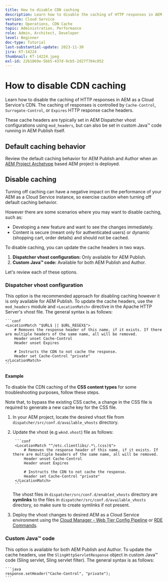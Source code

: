 ```yaml
---
title: How to disable CDN caching
description: Learn how to disable the caching of HTTP responses in AEM as a Cloud Service's CDN.
version: Cloud Service
feature: Operations, CDN Cache
topic: Administration, Performance
role: Admin, Architect, Developer
level: Beginner
doc-type: Tutorial
last-substantial-update: 2023-11-30
jira: KT-14224
thumbnail: KT-14224.jpeg
exl-id: 22b1869e-5bb5-437d-9cb5-2d27f704c052
---
```

# How to disable CDN caching

Learn how to disable the caching of HTTP responses in AEM as a Cloud Service's CDN. The caching of responses is controlled by `Cache-Control`, `Surrogate-Control`, or `Expires` HTTP response cache headers.

These cache headers are typically set in AEM Dispatcher vhost configurations using `mod_headers`, but can also be set in custom Java&trade; code running in AEM Publish itself.

## Default caching behavior

Review the default caching behavior for AEM Publish and Author when an [AEM Project Archetype](./enable-caching.md#default-caching-behavior) based AEM project is deployed.

## Disable caching

Turning off caching can have a negative impact on the performance of your AEM as a Cloud Service instance, so exercise caution when turning off default caching behavior. 

However there are some scenarios where you may want to disable caching, such as:

- Developing a new feature and want to see the changes immediately.
- Content is secure (meant only for authenticated users) or dynamic (shopping cart, order details) and should not be cached.

To disable caching, you can update the cache headers in two ways.

1. **Dispatcher vhost configuration:** Only available for AEM Publish.
1. **Custom Java&trade; code:** Available for both AEM Publish and Author.

Let's review each of these options.

### Dispatcher vhost configuration

This option is the recommended approach for disabling caching however it is only available for AEM Publish. To update the cache headers, use the `mod_headers` module and `<LocationMatch>` directive in the Apache HTTP Server's vhost file. The general syntax is as follows:

    ```conf
    <LocationMatch "$URL$ || $URL_REGEX$">
        # Removes the response header of this name, if it exists. If there are multiple headers of the same name, all will be removed.
        Header unset Cache-Control
        Header unset Expires

        # Instructs the CDN to not cache the response.
        Header set Cache-Control "private"
    </LocationMatch>
    ```

#### Example

To disable the CDN caching of the **CSS content types** for some troubleshooting purposes, follow these steps. 

Note that, to bypass the existing CSS cache, a change in the CSS file is required to generate a new cache key for the CSS file. 

1. In your AEM project, locate the desired vhsot file from `dispatcher/src/conf.d/available_vhosts` directory.
1. Update the vhost (e.g `wknd.vhost`) file as follows:

        ```conf
        <LocationMatch "^/etc.clientlibs/.*\.(css)$">
            # Removes the response header of this name, if it exists. If there are multiple headers of the same name, all will be removed.
            Header unset Cache-Control
            Header unset Expires

            # Instructs the CDN to not cache the response.
            Header set Cache-Control "private"
        </LocationMatch>
        ```
    The vhost files in `dispatcher/src/conf.d/enabled_vhosts` directory are **symlinks** to the files in `dispatcher/src/conf.d/available_vhosts` directory, so make sure to create symlinks if not present.
1. Deploy the vhost changes to desired AEM as a Cloud Service environment using the [Cloud Manager - Web Tier Config Pipeline](https://experienceleague.adobe.com/docs/experience-manager-cloud-service/content/implementing/using-cloud-manager/cicd-pipelines/introduction-ci-cd-pipelines.html?#web-tier-config-pipelines) or [RDE Commands](https://experienceleague.adobe.com/docs/experience-manager-learn/cloud-service/developing/rde/how-to-use.html?lang=en#deploy-apache-or-dispatcher-configuration).

### Custom Java&trade; code

This option is available for both AEM Publish and Author. To update the cache headers, use the `SlingHttpServletResponse` object in custom Java&trade; code (Sling servlet, Sling servlet filter). The general syntax is as follows:

    ```java
    response.setHeader("Cache-Control", "private");
    ```
